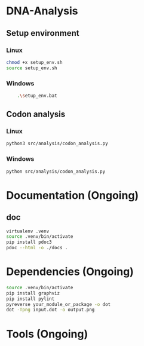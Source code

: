 # DNA-Analysis

## Setup environment

### Linux
```bash
chmod +x setup_env.sh
source setup_env.sh
```

### Windows
```bash
    .\setup_env.bat
```

## Codon analysis

### Linux
```bash
python3 src/analysis/codon_analysis.py
```

### Windows
```bash
python src/analysis/codon_analysis.py
```

# Documentation (Ongoing)

## doc

```bash
virtualenv .venv
source .venv/bin/activate
pip install pdoc3
pdoc --html -o ./docs .
```

# Dependencies (Ongoing)

```bash
source .venv/bin/activate
pip install graphviz
pip install pylint
pyreverse your_module_or_package -o dot
dot -Tpng input.dot -o output.png
```

# Tools (Ongoing)
